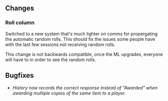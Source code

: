 ## Changes

### Roll column

Switched to a new system that's much lighter on comms for propergating the automatic random rolls. This should fix the issues some people have with the last few sessions not receiving random rolls.

This change is not backwards compatible, once the ML upgrades, everyone will have to in order to see the random rolls.

## Bugfixes

- *History now records the correct response instead of "Awarded" when awarding multiple copies of the same item to a player.*
